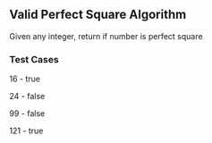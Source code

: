 ## Valid Perfect Square Algorithm
Given any integer, return if number is perfect square

### Test Cases

16 - true

24 - false

99 - false

121 - true